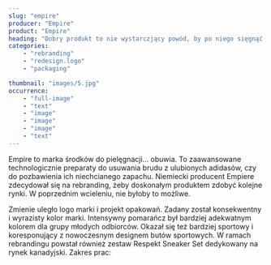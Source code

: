 ```yaml
---
slug: "empire"
producer: "Empire"
product: "Empire"
heading: "Dobry produkt to nie wystarczjący powód, by po niego sięgnąć."
categories:
    - "rebranding"
    - "redesign.logo"
    - "packaging"

thumbnail: "images/5.jpg"
occurrence:
    - "full-image"
    - "text"
    - "image"
    - "image"
    - "image"
    - "text"
---
```

Empire to marka środków do pielęgnacji... obuwia. To zaawansowane
technologicznie preparaty do usuwania brudu z ulubionych adidasów,
czy do pozbawienia ich niechcianego zapachu. Niemiecki producent
Empiere zdecydował się na rebranding, żeby doskonałym produktem
zdobyć kolejne rynki. W poprzednim wcieleniu, nie byłoby to możliwe.

Zmienie uległo logo marki i projekt opakowań. Zadany został
konsekwentny i wyrazisty kolor marki. Intensywny pomarańcz był
bardziej adekwatnym kolorem dla grupy młodych odbiorców. Okazał
się też bardziej sportowy i koresponujący z nowoczesnym designem
butów sportowych. W ramach rebrandingu powstał również zestaw
Respekt Sneaker Set dedykowany na rynek kanadyjski.
Zakres prac:
  